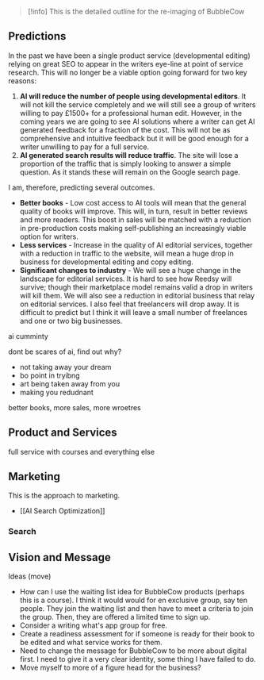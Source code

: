 
> [!info] 
>  This is the detailed outline for the re-imaging of BubbleCow


## Predictions
In the past we have been a single product service (developmental editing) relying on great SEO to appear in the writers eye-line at point of service research. This will no longer be a viable option going forward for two key reasons:

1. **AI will reduce the number of people using developmental editors**. It will not kill the service completely and we will still see a group of writers willing to pay £1500+ for a professional human edit. However, in the coming years we are going to see AI solutions where a writer can get AI generated feedback for a fraction of the cost. This will not be as comprehensive and intuitive feedback but it will be good enough for a writer unwilling to pay for a full service. 
2. **AI generated search results will reduce traffic**. The site will lose a proportion of the traffic that is simply looking to answer a simple question. As it stands these will remain on the Google search page.

I am, therefore, predicting several outcomes.

- **Better books** - Low cost access to AI tools will mean that the general quality of books will improve. This will, in turn, result in better reviews and more readers. This boost in sales will be matched with a reduction in pre-production costs making self-publishing an increasingly viable option for writers. 
- **Less services** - Increase in the quality of AI editorial services, together with a reduction in traffic to the website, will mean a huge drop in business for developmental editing and copy editing. 
- **Significant changes to industry** - We will see a huge change in the landscape for editorial services. It is hard to see how Reedsy will survive; though their marketplace model remains valid a drop in writers will kill them. We will also see a reduction in editorial business that relay on editorial services. I also feel that freelancers will drop away. It is difficult to predict but I think it will leave a small number of freelances and one or two big businesses. 

ai cumminty


dont be scares of ai, find out why?
- not taking away your dream
- bo point in tryibng
- art being taken away from you
- making you redudnant

better books, more sales, more wroetres

## Product and Services

full service with courses and everything else


## Marketing
This is the approach to marketing.
 - [[AI Search Optimization]]
### Search



## Vision and Message


Ideas (move)
- How can I use the waiting list idea for BubbleCow products (perhaps this is a course). I think it would would for en exclusive group, say ten people. They join the waiting list and then have to meet a criteria to join the group. Then, they are offered a limited time to sign up. 
- Consider a writing what's app group for free.
- Create a readiness assessment for if someone is ready for their book to be edited and what service works for them.
- Need to change the message for BubbleCow to be more about digital first. I need to give it a very clear identity, some thing I have failed to do. 
- Move myself to more of a figure head for the business?


